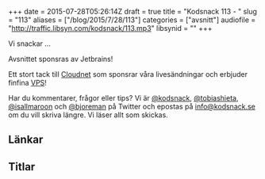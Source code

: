 +++
date = 2015-07-28T05:26:14Z
draft = true
title = "Kodsnack 113 - "
slug = "113"
aliases = ["/blog/2015/7/28/113"]
categories = ["avsnitt"]
audiofile = "http://traffic.libsyn.com/kodsnack/113.mp3"
libsynid = ""
+++

Vi snackar …

Avsnittet sponsras av Jetbrains!

Ett stort tack till [Cloudnet](http://www.cloudnet.se) som sponsrar våra livesändningar och erbjuder finfina  [VPS](http://en.wikipedia.org/wiki/Virtual_private_server)!

Har du kommentarer, frågor eller tips? Vi är [@kodsnack](https://www.twitter.com/kodsnack), [@tobiashieta](https://www.twitter.com/tobiashieta), [@isallmaroon](https://www.twitter.com/isallmaroon) och [@bjoreman](https://www.twitter.com/bjoreman) på Twitter och epostas på [info@kodsnack.se](mailto:info@kodsnack.se) om du vill skriva längre. Vi läser allt som skickas.

## Länkar ##


## Titlar ##

